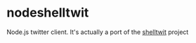 nodeshelltwit
=============
Node.js twitter client. It's actually a port of the [shelltwit](https://github.com/sebagomez/shelltwit) project
